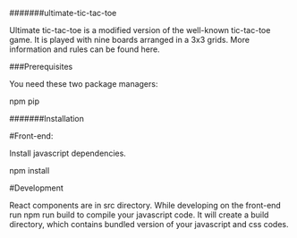 #######ultimate-tic-tac-toe

Ultimate tic-tac-toe is a modified version of the well-known tic-tac-toe game. It is played with nine boards arranged in a 3x3 grids. More information and rules can be found here.

###Prerequisites

You need these two package managers:

npm
pip

#######Installation

#Front-end:

Install javascript dependencies.

npm install

#Development

React components are in src directory. While developing on the front-end run npm run build to compile your javascript code. It will create a build directory, which contains bundled version of your javascript and css codes.


